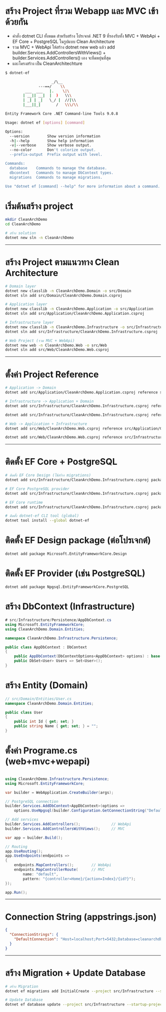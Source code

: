 # สร้าง Project ที่รวม Webapp และ MVC เข้าด้วยกัน
- คำสั่ง dotnet CLI ทั้งหมด สำหรับสร้าง โปรเจกต์ .NET 9 ที่รองรับทั้ง MVC + WebApi + EF Core + PostgreSQL ในรูปแบบ Clean Architecture
- รวม MVC + WebApi ให้สร้าง dotnet new web แล้ว add builder.Services.AddControllersWithViews() + builder.Services.AddControllers() เอง จะยืดหยุ่นที่สุด
- และโครงสร้าง เป็น CleanArchitechture

```bash
$ dotnet-ef

                     _/\__
               ---==/    \\
         ___  ___   |.    \|\
        | __|| __|  |  )   \\\
        | _| | _|   \_/ |  //|\\
        |___||_|       /   \\\/\\

Entity Framework Core .NET Command-line Tools 9.0.8

Usage: dotnet ef [options] [command]

Options:
  --version        Show version information
  -h|--help        Show help information
  -v|--verbose     Show verbose output.
  --no-color       Don't colorize output.
  --prefix-output  Prefix output with level.

Commands:
  database    Commands to manage the database.
  dbcontext   Commands to manage DbContext types.
  migrations  Commands to manage migrations.

Use "dotnet ef [command] --help" for more information about a command.

```

# เริ่มต้นสร้าง project
```bash
mkdir CleanArchDemo
cd CleanArchDemo

# สร้าง solution
dotnet new sln -n CleanArchDemo
```
---

# สร้าง Project ตามแนวทาง Clean Architecture

```bash
# Domain layer
dotnet new classlib -n CleanArchDemo.Domain -o src/Domain
dotnet sln add src/Domain/CleanArchDemo.Domain.csproj

# Application layer
dotnet new classlib -n CleanArchDemo.Application -o src/Application
dotnet sln add src/Application/CleanArchDemo.Application.csproj

# Infrastructure layer
dotnet new classlib -n CleanArchDemo.Infrastructure -o src/Infrastructure
dotnet sln add src/Infrastructure/CleanArchDemo.Infrastructure.csproj

# Web Project (รวม MVC + WebApi)
dotnet new web -n CleanArchDemo.Web -o src/Web
dotnet sln add src/Web/CleanArchDemo.Web.csproj
```

---

# ตั้งค่า Project Reference
```bash
# Application -> Domain
dotnet add src/Application/CleanArchDemo.Application.csproj reference src/Domain/CleanArchDemo.Domain.csproj

# Infrastructure -> Application + Domain
dotnet add src/Infrastructure/CleanArchDemo.Infrastructure.csproj reference src/Application/CleanArchDemo.Application.csproj

dotnet add src/Infrastructure/CleanArchDemo.Infrastructure.csproj reference src/Domain/CleanArchDemo.Domain.csproj

# Web -> Application + Infrastructure
dotnet add src/Web/CleanArchDemo.Web.csproj reference src/Application/CleanArchDemo.Application.csproj

dotnet add src/Web/CleanArchDemo.Web.csproj reference src/Infrastructure/CleanArchDemo.Infrastructure.csproj

```
---

# ติดตั้ง EF Core + PostgreSQL
```bash
# ติดตั้ง EF Core Design (ใช้สร้าง migrations)
dotnet add src/Infrastructure/CleanArchDemo.Infrastructure.csproj package Microsoft.EntityFrameworkCore.Design

# EF Core PostgreSQL provider
dotnet add src/Infrastructure/CleanArchDemo.Infrastructure.csproj package Npgsql.EntityFrameworkCore.PostgreSQL

# EF Core runtime
dotnet add src/Infrastructure/CleanArchDemo.Infrastructure.csproj package Microsoft.EntityFrameworkCore

# ติดตั้ง dotnet-ef CLI tool (global)
dotnet tool install --global dotnet-ef
```

# ติดตั้ง EF Design package (ต่อโปรเจกต์)
```
dotnet add package Microsoft.EntityFrameworkCore.Design
```

# ติดตั้ง EF Provider (เช่น PostgreSQL)
```
dotnet add package Npgsql.EntityFrameworkCore.PostgreSQL
```

# สร้าง DbContext (Infrastructure)

```csharp
# src/Infrastructure/Persistence/AppDbContext.cs
using Microsoft.EntityFrameworkCore;
using CleanArchDemo.Domain.Entities;

namespace CleanArchDemo.Infrastructure.Persistence;

public class AppDbContext : DbContext
{
    public AppDbContext(DbContextOptions<AppDbContext> options) : base(options) { }
    public DbSet<User> Users => Set<User>();
}

```

# สร้าง Entity (Domain)
```csharp
// src/Domain/Entities/User.cs
namespace CleanArchDemo.Domain.Entities;

public class User
{
    public int Id { get; set; }
    public string Name { get; set; } = "";
}
```

# ตั้งค่า Programe.cs (web+mvc+wepapi)
```csharp

using CleanArchDemo.Infrastructure.Persistence;
using Microsoft.EntityFrameworkCore;

var builder = WebApplication.CreateBuilder(args);

// PostgreSQL connection
builder.Services.AddDbContext<AppDbContext>(options =>
    options.UseNpgsql(builder.Configuration.GetConnectionString("DefaultConnection")));

// Add services
builder.Services.AddControllers();              // WebApi
builder.Services.AddControllersWithViews();     // MVC

var app = builder.Build();

// Routing
app.UseRouting();
app.UseEndpoints(endpoints =>
{
    endpoints.MapControllers();        // WebApi
    endpoints.MapControllerRoute(      // MVC
        name: "default",
        pattern: "{controller=Home}/{action=Index}/{id?}");
});

app.Run();

```
---
# Connection String (appstrings.json)
```json
{
  "ConnectionStrings": {
    "DefaultConnection": "Host=localhost;Port=5432;Database=cleanarchdb;Username=myuser;Password=mypassword"
  }
}
```

---
# สร้าง Migration + Update Database
```bash
# สร้าง Migration
dotnet ef migrations add InitialCreate --project src/Infrastructure --startup-project src/Web

# Update Database
dotnet ef database update --project src/Infrastructure --startup-project src/Web
```
